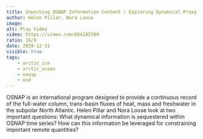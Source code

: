 ```yaml
---
title: Unpacking OSNAP Information Content / Exploring Dynamical Proxy Potential
author: Helen Pillar, Nora Loose
image:
alt: Play Video
video: https://vimeo.com/664185789
ratio: 16/9
date: 2020-12-31
visible: true
tags:
    - arctic_ice
    - arctic_ocean
    - osnap
    - osd
---
```

OSNAP is an international program designed to provide a continuous record of the full-water column, trans-basin fluxes of heat, mass and freshwater in the subpolar North Atlantic. Helen Pillar and Nora Loose look at two important questions: What dynamical information is sequestered within OSNAP time series? How can this information be leveraged for constraining important remote quantities?

